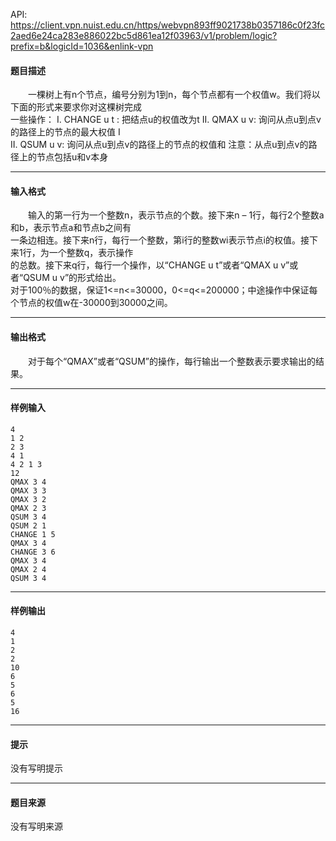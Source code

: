 API: https://client.vpn.nuist.edu.cn/https/webvpn893ff9021738b0357186c0f23fc2aed6e24ca283e886022bc5d861ea12f03963/v1/problem/logic?prefix=b&logicId=1036&enlink-vpn

#### 题目描述

　　一棵树上有n个节点，编号分别为1到n，每个节点都有一个权值w。我们将以下面的形式来要求你对这棵树完成  
一些操作： I. CHANGE u t : 把结点u的权值改为t II. QMAX u v: 询问从点u到点v的路径上的节点的最大权值 I  
II. QSUM u v: 询问从点u到点v的路径上的节点的权值和 注意：从点u到点v的路径上的节点包括u和v本身

---

#### 输入格式

　　输入的第一行为一个整数n，表示节点的个数。接下来n – 1行，每行2个整数a和b，表示节点a和节点b之间有  
一条边相连。接下来n行，每行一个整数，第i行的整数wi表示节点i的权值。接下来1行，为一个整数q，表示操作  
的总数。接下来q行，每行一个操作，以“CHANGE u t”或者“QMAX u v”或者“QSUM u v”的形式给出。  
对于100％的数据，保证1<=n<=30000，0<=q<=200000；中途操作中保证每个节点的权值w在-30000到30000之间。

---

#### 输出格式

　　对于每个“QMAX”或者“QSUM”的操作，每行输出一个整数表示要求输出的结果。

---

#### 样例输入
```
4
1 2
2 3
4 1
4 2 1 3
12
QMAX 3 4
QMAX 3 3
QMAX 3 2
QMAX 2 3
QSUM 3 4
QSUM 2 1
CHANGE 1 5
QMAX 3 4
CHANGE 3 6
QMAX 3 4
QMAX 2 4
QSUM 3 4
```

---

#### 样例输出
```
4
1
2
2
10
6
5
6
5
16
```

---

#### 提示

没有写明提示

---

#### 题目来源

没有写明来源
